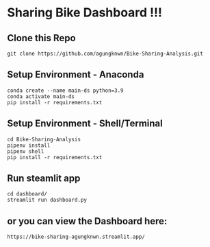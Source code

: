 # Sharing Bike Dashboard !!!

## Clone this Repo
`git clone https://github.com/agungknwn/Bike-Sharing-Analysis.git`

## Setup Environment - Anaconda
```
conda create --name main-ds python=3.9
conda activate main-ds
pip install -r requirements.txt
```

## Setup Environment - Shell/Terminal
```
cd Bike-Sharing-Analysis
pipenv install
pipenv shell
pip install -r requirements.txt
```

## Run steamlit app
```
cd dashboard/
streamlit run dashboard.py
```

## or you can view the Dashboard here:
`https://bike-sharing-agungknwn.streamlit.app/`